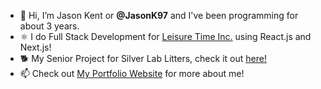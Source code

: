 - 👋 Hi, I’m Jason Kent or <strong>@JasonK97</strong> and I've been programming for about 3 years.
- ⚛ I do Full Stack Development for <a href="https://leisuretimeinc.com/" target="_blank">Leisure Time Inc.</a> using React.js and Next.js!
- 🐕 My Senior Project for Silver Lab Litters, check it out <a href="https://react-firebase-blog-e46b3.web.app/" target="_blank">here!</a>
- 📫 Check out <a href="https://jasonkent.dev/" target="_blank">My Portfolio Website</a> for more about me!
